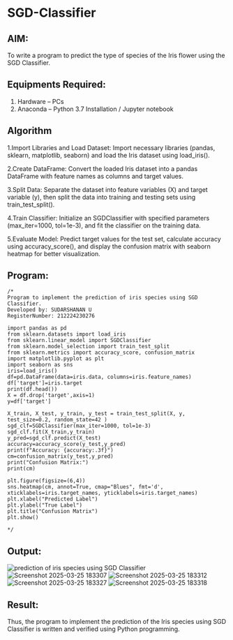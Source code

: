 # SGD-Classifier
## AIM:
To write a program to predict the type of species of the Iris flower using the SGD Classifier.

## Equipments Required:
1. Hardware – PCs
2. Anaconda – Python 3.7 Installation / Jupyter notebook

## Algorithm
1.Import Libraries and Load Dataset: Import necessary libraries (pandas, sklearn, matplotlib, seaborn) and load the Iris dataset using load_iris().

2.Create DataFrame: Convert the loaded Iris dataset into a pandas DataFrame with feature names as columns and target values.

3.Split Data: Separate the dataset into feature variables (X) and target variable (y), then split the data into training and testing sets using train_test_split().

4.Train Classifier: Initialize an SGDClassifier with specified parameters (max_iter=1000, tol=1e-3), and fit the classifier on the training data.

5.Evaluate Model: Predict target values for the test set, calculate accuracy using accuracy_score(), and display the confusion matrix with seaborn heatmap for better visualization.

## Program:
```
/*
Program to implement the prediction of iris species using SGD Classifier.
Developed by: SUDARSHANAN U
RegisterNumber: 212224230276

import pandas as pd 
from sklearn.datasets import load_iris 
from sklearn.linear_model import SGDClassifier
from sklearn.model_selection import train_test_split 
from sklearn.metrics import accuracy_score, confusion_matrix 
import matplotlib.pyplot as plt 
import seaborn as sns 
iris=load_iris() 
df=pd.DataFrame(data=iris.data, columns=iris.feature_names) 
df['target']=iris.target 
print(df.head())
X = df.drop('target',axis=1) 
y=df['target'] 

X_train, X_test, y_train, y_test = train_test_split(X, y, test_size=0.2, random_state=42 )
sgd_clf=SGDClassifier(max_iter=1000, tol=1e-3)
sgd_clf.fit(X_train,y_train)
y_pred=sgd_clf.predict(X_test)
accuracy=accuracy_score(y_test,y_pred)
print(f"Accuracy: {accuracy:.3f}") 
cm=confusion_matrix(y_test,y_pred) 
print("Confusion Matrix:") 
print(cm)

plt.figure(figsize=(6,4))
sns.heatmap(cm, annot=True, cmap="Blues", fmt='d', xticklabels=iris.target_names, yticklabels=iris.target_names)
plt.xlabel("Predicted Label")
plt.ylabel("True Label")
plt.title("Confusion Matrix")
plt.show()

*/
```

## Output:
![prediction of iris species using SGD Classifier](sam.png)
![Screenshot 2025-03-25 183307](https://github.com/user-attachments/assets/a8dd5b77-6a4d-464a-bf5b-ff65b0539e01)
![Screenshot 2025-03-25 183312](https://github.com/user-attachments/assets/bd299c70-480a-4e33-a74b-bc06d1eb7f77)
![Screenshot 2025-03-25 183327](https://github.com/user-attachments/assets/e08cb0b8-2e2e-4550-a4e5-7051cd8ff9f1)
![Screenshot 2025-03-25 183318](https://github.com/user-attachments/assets/5be44323-49b2-4300-99f9-5fea44cebc5a)


## Result:
Thus, the program to implement the prediction of the Iris species using SGD Classifier is written and verified using Python programming.
